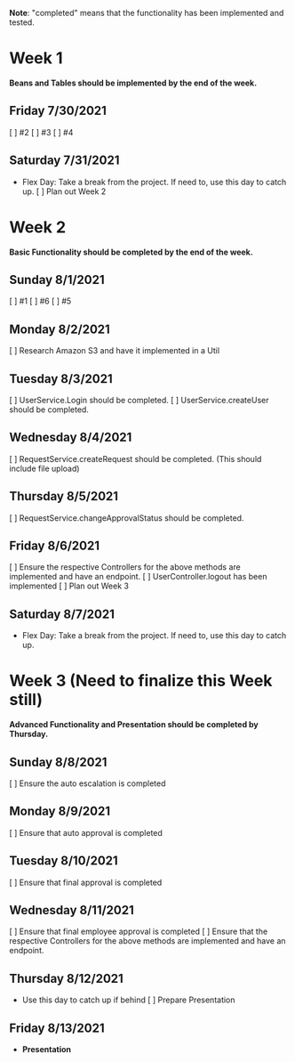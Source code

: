 **Note**: "completed" means that the functionality has been implemented and tested.

# Week 1
**Beans and Tables should be implemented by the end of the week.**

## Friday 7/30/2021
[ ] #2 
[ ] #3
[ ] #4

## Saturday 7/31/2021
* Flex Day: Take a break from the project. If need to, use this day to catch up.
[ ] Plan out Week 2

# Week 2
**Basic Functionality should be completed by the end of the week.**

## Sunday 8/1/2021
[ ] #1
[ ] #6
[ ] #5

## Monday 8/2/2021
[ ] Research Amazon S3 and have it implemented in a Util

## Tuesday 8/3/2021
[ ] UserService.Login should be completed.
[ ] UserService.createUser should be completed.

## Wednesday 8/4/2021
[ ] RequestService.createRequest should be completed. (This should include file upload)

## Thursday 8/5/2021
[ ] RequestService.changeApprovalStatus should be completed.

## Friday 8/6/2021
[ ] Ensure the respective Controllers for the above methods are implemented and have an endpoint.
[ ] UserController.logout has been implemented
[ ] Plan out Week 3

## Saturday 8/7/2021
* Flex Day: Take a break from the project. If need to, use this day to catch up.


# Week 3 (Need to finalize this Week still)
**Advanced Functionality and Presentation should be completed by Thursday.**

## Sunday 8/8/2021
[ ] Ensure the auto escalation is completed

## Monday 8/9/2021
[ ] Ensure that auto approval is completed

## Tuesday 8/10/2021
[ ] Ensure that final approval is completed

## Wednesday 8/11/2021
[ ] Ensure that final employee approval is completed
[ ] Ensure that the respective Controllers for the above methods are implemented and have an endpoint.

## Thursday 8/12/2021
* Use this day to catch up if behind
[ ] Prepare Presentation

## Friday 8/13/2021
* **Presentation**

